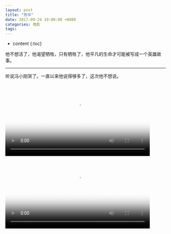 ```yaml
---
layout: post
title: "芳华"
date: 2017-09-24 19:00:00 +0800 
categories: 电影
tags: 
---
```

* content
{:toc}

他不想活了，他渴望牺牲，只有牺牲了，他平凡的生命才可能被写成一个英雄故事。

---

<!-- more -->

听说冯小刚哭了。一直以来他说得够多了，这次他不想说。

<div>
<video id='movie1' width='90%' controls poster='http://ovwkcbdpf.bkt.clouddn.com/image/movie/fanghua.jpg'>
    <source src='http://ovwkcbdpf.bkt.clouddn.com/image/movie/fanghua.mp4' type = 'video/webm'>
    Your browser does not support the video tag.
</video>
</div>
<script type='text/javascript'>document.getElementById('movie1').style.height=document.getElementById('movie1').scrollWidth*0.8+'px'</script>



<div>
<video id='movie' width='90%' controls poster='http://ovwkcbdpf.bkt.clouddn.com/image/movie/fanghua_1.jpg'>
    <source src='http://ovwkcbdpf.bkt.clouddn.com/image/movie/fanghua_1.mp4' type = 'video/mp4'>
    Your browser does not support the video tag.
</video>
</div>
<script type='text/javascript'>document.getElementById('movie').style.height=document.getElementById('movie').scrollWidth*0.8+'px'</script>